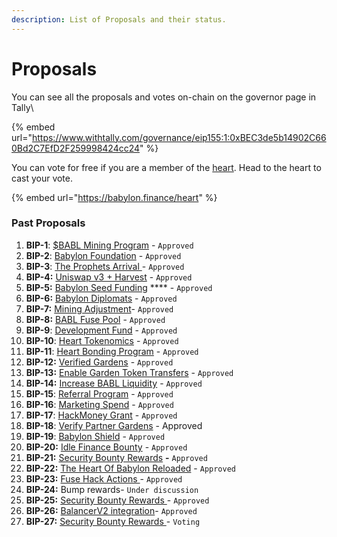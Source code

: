 ```yaml
---
description: List of Proposals and their status.
---
```


# Proposals

You can see all the proposals and votes on-chain on the governor page in Tally\


{% embed url="https://www.withtally.com/governance/eip155:1:0xBEC3de5b14902C660Bd2C7EfD2F259998424cc24" %}

You can vote for free if you are a member of the [heart](../heart/). Head to the heart to cast your vote.

{% embed url="https://babylon.finance/heart" %}

### Past Proposals

1. &#x20;**BIP-1**: [$BABL Mining Program](https://docs.google.com/document/d/1UIEUcXMmlxizPMlOa4SRQNuYOlbv4eJmlm-PS03Kc3s/edit#heading=h.2lbbnnssblwx) - `Approved`
2. **BIP-2**: [Babylon Foundation](https://docs.google.com/document/d/1nrWts9gc\_RyX-DEpTMQceGmwmRDDzLr-QpQ6Ugl7yB4/edit#heading=h.4pkltwaj1bx5) - `Approved`
3. **BIP-3**: [The Prophets Arrival ](https://docs.google.com/document/u/1/d/1p751X2x1lf97OdGHB7eNlcVFViYNl0iu9d5P0MY9JVM/edit)- `Approved`
4. **BIP-4:** [Uniswap v3 + Harvest](https://docs.google.com/document/d/1d3ZCVrvekktGhbiPLMNzw\_1n8-12iYerm5GI2XAN\_MY/edit) - `Approved`
5. **BIP-5:** [Babylon Seed Funding](https://docs.google.com/document/d/1M\_BsdCst2IXCRX5DjHuvW0aN-0yW0pDDSl6hJBoX4LU/edit?usp=sharing) **** - `Approved`
6. **BIP-6:** [Babylon Diplomats](https://docs.google.com/document/d/19a40zJIx\_4JnaCoKpwmGaDYV2uzf1tKP4VSXrRzoRok/edit) - `Approved`
7. &#x20;**BIP-7:** [Mining Adjustment](https://docs.google.com/document/d/1yMKiYWjYHD3kxFdpN5DqqKQW53e1xYCu8a1wSQ7NBJE/edit)- `Approved`
8. **BIP-8:** [BABL Fuse Pool](https://docs.google.com/document/d/1QizANfp59EwYuvU5LDhaduV6yIqsRJnxEwV5D2KjAGU/edit) - `Approved`
9. **BIP-9**: [Development Fund](https://docs.google.com/document/u/1/d/1C6p\_4gsILJCFpTsCrNwFfSntE82El4SJSJgZYNBuy1g/edit) - `Approved`
10. **BIP-10**: [Heart Tokenomics](https://docs.google.com/document/u/1/d/1AYA7mjeOnYO6ODy2rD5HqAC75R1aa\_QGFBh4Js9dvng/edit) - `Approved`
11. **BIP-11**: [Heart Bonding Program](https://docs.google.com/document/u/1/d/1f71Xcq67o4xw5oa4Lsh6uYsOTHInmUC-XZUreQKUdhU/edit) - `Approved`
12. **BIP-12:** [Verified Gardens](https://docs.google.com/document/d/1LdbWcnyG\_GG2KzDMjAxoMXNE9VzBLFSBYJy8F-MfJ\_M/edit) - `Approved`
13. **BIP-13:** [Enable Garden Token Transfers](https://docs.google.com/document/d/1iUfSgQZVCUhgas3MQZ-saYYSrnNceAv1zo-79cyYuu8/edit) - `Approved`
14. **BIP-14:** [Increase BABL Liquidity](https://docs.google.com/document/d/12dx7CtJDZBmSKnF\_07SklE1iMhj5njXmwEuAy5KFnNA/edit#heading=h.2lbbnnssblwx) - `Approved`
15. **BIP-15**: [Referral Program](https://docs.google.com/document/u/1/d/1mzyW5N1cw3Q\_pMZcCyI1G9vAHGwLU35VlPiTwpBOys4/edit) - `Approved`
16. **BIP-16**: [Marketing Spend](https://www.tally.xyz/governance/eip155:1:0xBEC3de5b14902C660Bd2C7EfD2F259998424cc24/proposal/10015185773157414746034784743836462091895169213864005592670733679822312309251) - `Approved`
17. **BIP-17**: [HackMoney Grant](https://www.tally.xyz/governance/eip155:1:0xBEC3de5b14902C660Bd2C7EfD2F259998424cc24/proposal/24793948250029472218768149021450997854742207683782731217359843291070456377520) - `Approved`
18. **BIP-18**: [Verify Partner Gardens](https://www.tally.xyz/governance/eip155:1:0xBEC3de5b14902C660Bd2C7EfD2F259998424cc24/proposal/36991166096317872536390464099422757581316990721078254119550388071166409754542) - Approved
19. **BIP-19**: [Babylon Shield](https://www.tally.xyz/governance/eip155:1:0xBEC3de5b14902C660Bd2C7EfD2F259998424cc24/proposal/93421996078266288913900757925842757765741472971850515018264167322542349349737) - `Approved`
20. **BIP-20:** [Idle Finance Bounty](https://docs.google.com/document/d/1CJb827-tRJnCHEJHoNQuMSzzOkJDovk5ph5kA6blUR4/edit?usp=sharing) - `Approved`
21. **BIP-21:** [Security Bounty Rewards](https://www.tally.xyz/governance/eip155:1:0xBEC3de5b14902C660Bd2C7EfD2F259998424cc24/proposal/21514074957108090911489421425678739498534527282577121527635622102194742845904) **-** `Approved`
22. **BIP-22:** [The Heart Of Babylon Reloaded](https://docs.google.com/document/d/1rRaUMW741RuHHFGqSPxb95cqYjK4nWZOTD49ft64xew/edit) - `Approved`
23. **BIP-23:** [Fuse Hack Actions ](https://www.tally.xyz/governance/eip155:1:0xBEC3de5b14902C660Bd2C7EfD2F259998424cc24/proposal/82375474957633426622541765424852873600349768070021673704036628167191474647983)- `Approved`
24. **BIP-24:** Bump rewards- `Under discussion`
25. **BIP-25:** [Security Bounty Rewards ](https://www.tally.xyz/governance/eip155:1:0xBEC3de5b14902C660Bd2C7EfD2F259998424cc24/proposal/52568742925274466133386400284731251288414041647812700673930289619709761985746)- `Approved`
26. **BIP-26:** [BalancerV2 integration](https://www.tally.xyz/governance/eip155:1:0xBEC3de5b14902C660Bd2C7EfD2F259998424cc24/proposal/37739355232741924385947675751466910155625583478655815511040285529952573461540)- `Approved`
27. **BIP-27:** [Security Bounty Rewards ](https://www.tally.xyz/governance/eip155:1:0xBEC3de5b14902C660Bd2C7EfD2F259998424cc24/proposal/21414675660784448222084279643271898402440921564126740617438077150892606709886)- `Voting`
